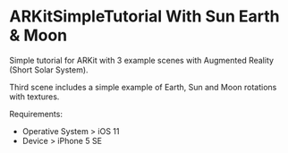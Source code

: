 # ARKitSimpleTutorial With Sun Earth & Moon
Simple tutorial for ARKit with 3 example scenes with Augmented Reality (Short Solar System).

Third scene includes a simple example of Earth, Sun and Moon rotations with textures.

Requirements:
  - Operative System > iOS 11
  - Device > iPhone 5 SE
